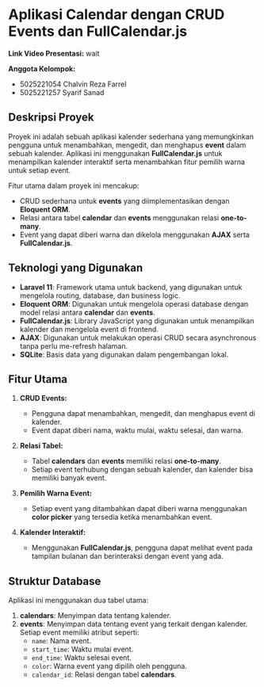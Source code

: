 # Aplikasi Calendar dengan CRUD Events dan FullCalendar.js

**Link Video Presentasi:**
wait

**Anggota Kelompok:**
- 5025221054 Chalvin Reza Farrel
- 5025221257 Syarif Sanad

## Deskripsi Proyek
Proyek ini adalah sebuah aplikasi kalender sederhana yang memungkinkan pengguna untuk menambahkan, mengedit, dan menghapus **event** dalam sebuah kalender. Aplikasi ini menggunakan **FullCalendar.js** untuk menampilkan kalender interaktif serta menambahkan fitur pemilih warna untuk setiap event.

Fitur utama dalam proyek ini mencakup:
- CRUD sederhana untuk **events** yang diimplementasikan dengan **Eloquent ORM**.
- Relasi antara tabel **calendar** dan **events** menggunakan relasi **one-to-many**.
- Event yang dapat diberi warna dan dikelola menggunakan **AJAX** serta **FullCalendar.js**.



## Teknologi yang Digunakan
- **Laravel 11**: Framework utama untuk backend, yang digunakan untuk mengelola routing, database, dan business logic.
- **Eloquent ORM**: Digunakan untuk mengelola operasi database dengan model relasi antara **calendar** dan **events**.
- **FullCalendar.js**: Library JavaScript yang digunakan untuk menampilkan kalender dan mengelola event di frontend.
- **AJAX**: Digunakan untuk melakukan operasi CRUD secara asynchronous tanpa perlu me-refresh halaman.
- **SQLite**: Basis data yang digunakan dalam pengembangan lokal.

## Fitur Utama
1. **CRUD Events:**
   - Pengguna dapat menambahkan, mengedit, dan menghapus event di kalender.
   - Event dapat diberi nama, waktu mulai, waktu selesai, dan warna.
   
2. **Relasi Tabel:**
   - Tabel **calendars** dan **events** memiliki relasi **one-to-many**.
   - Setiap event terhubung dengan sebuah kalender, dan kalender bisa memiliki banyak event.

3. **Pemilih Warna Event:**
   - Setiap event yang ditambahkan dapat diberi warna menggunakan **color picker** yang tersedia ketika menambahkan event.

4. **Kalender Interaktif:**
   - Menggunakan **FullCalendar.js**, pengguna dapat melihat event pada tampilan bulanan dan berinteraksi dengan event yang ada.

## Struktur Database
Aplikasi ini menggunakan dua tabel utama:
1. **calendars**: Menyimpan data tentang kalender.
2. **events**: Menyimpan data tentang event yang terkait dengan kalender. Setiap event memiliki atribut seperti:
   - `name`: Nama event.
   - `start_time`: Waktu mulai event.
   - `end_time`: Waktu selesai event.
   - `color`: Warna event yang dipilih oleh pengguna.
   - `calendar_id`: Relasi dengan tabel **calendars**.






